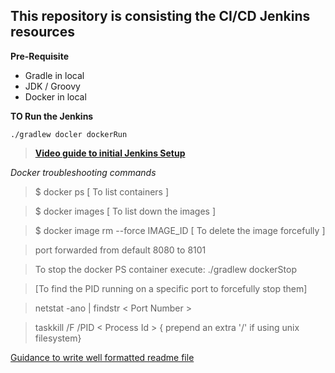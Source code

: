 ## This repository is consisting the CI/CD Jenkins resources

**Pre-Requisite**
 - Gradle in local
 - JDK / Groovy
 - Docker in local
 
**TO Run the Jenkins**
````
./gradlew docler dockerRun
````

> **[Video guide to initial Jenkins Setup](https://www.youtube.com/watch?v=s7dw0ahriQY)**

_Docker troubleshooting commands_
> $ docker ps [ To list containers ]

> $ docker images [ To list down the images ]

> $ docker image rm --force IMAGE_ID [ To delete the image forcefully ]

> port forwarded from default 8080 to 8101

> To stop the docker PS container execute: ./gradlew dockerStop 

> [To find the PID running on a specific port to forcefully stop them] 

> netstat -ano | findstr < Port Number >

> taskkill /F /PID < Process Id > { prepend an extra '/' if using unix filesystem} 

[Guidance to write well formatted readme file](https://docs.github.com/en/github/writing-on-github/getting-started-with-writing-and-formatting-on-github/basic-writing-and-formatting-syntax)
